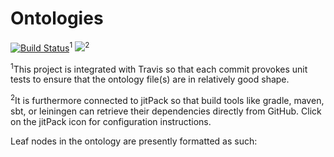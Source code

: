 # Ontologies

[![Build Status](https://travis-ci.org/WorldModelers/Ontologies.svg?branch=master)](https://travis-ci.org/WorldModelers/Ontologies)<sup>1</sup>
[![](https://jitpack.io/v/WorldModelers/Ontologies.svg)](https://jitpack.io/#WorldModelers/Ontologies)<sup>2</sup>

<sup>1</sup>This project is integrated with Travis so that each commit provokes unit tests to ensure that the ontology file(s) are in relatively good shape.

<sup>2</sup>It is furthermore connected to jitPack so that build tools like gradle, maven, sbt, or leiningen can retrieve their dependencies directly from GitHub.  Click on the jitPack icon for configuration instructions.

Leaf nodes in the ontology are presently formatted as such:
```yml

```
